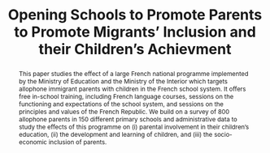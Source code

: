 ---
layout: archive
title: "Opening Schools to Promote Parents to Promote Migrants’ Inclusion and their Children’s Achievment"
collection: research
category: wip
#date: 2024-01-01
#authors: "Alexandre Touw"
#venue: "(Job Market Paper)"
permalink: /research/OEPRE
toggle_abstract: true
abstract: >
  This paper studies the effect of a large French national programme implemented by the Ministry of Education and the Ministry of the Interior which targets allophone immigrant parents with children in the French school system. It offers free in-school training, including French language courses, sessions on the functioning and expectations of the school system, and sessions on the principles and values of the French Republic. We build on a survey of 800 allophone parents in 150 different primary schools and administrative data to study the effects of this programme on (i) parental involvement in their children’s education, (ii) the development and learning of children, and (iii) the socio-economic inclusion of parents.
coauthors: "*with [Flore Gubert](https://leda.dauphine.fr/fr/membre/detail-cv/profile/flore-gubert.html), [Élise Huillery](https://sites.google.com/site/elisehuillery/home?authuser=0), and [Jean-Noël Senne](https://sites.google.com/site/jeannoelsenne/)*"
weight: 3
---